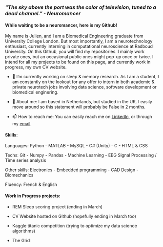 ### _"The sky above the port was the color of television, tuned to a dead channel." - Neuromancer_ 

#### While waiting to be a neuromancer, here is my Github!

My name is Julien, and I am a Biomedical Engineering graduate from University College London.
But most importantly, I am a neurotechnology enthusiast, currently interning in computational neuroscience at Radboud University.
On this Github, you will find my repositories. I mainly work private ones, but an occasional public ones might pop-up once or twice.
I intend for all my projects to be found on this page, and currently work in progress, my own CV website.

- 🔭 I’m currently working on sleep & memory research. As I am a student, I am constantly on the lookout for any offer to intern in both academic & private neurotech jobs involving data science, software development or biomedical enginering.

- 💬 About me: I am based in Netherlands, but studied in the UK. I easily move around so this statement will probably be False in 2 months.

- 📫 How to reach me: You can easily reach me on [LinkedIn](https://www.linkedin.com/in/julien-guerville-a2195b197/), or through my [email](julien.guerville@hotmail.com)

#### Skills:

Languages: Python - MATLAB - MySQL - C# (Unity) - C - HTML & CSS

Techs: Git - Numpy - Pandas - Machine Learning - EEG Signal Processing / Time series analysis

Other skills: Electronics - Embedded programming - CAD Design - Biomechanics

Fluency: French & English

#### Work in Progress projects:

- REM Sleep scoring project (ending in March)

- CV Website hosted on Github (hopefully ending in March too)

- Kaggle titanic competition (trying to optimize my data science algorithms)

- The Grid

<!--
**TheTestoff/TheTestoff** is a ✨ _special_ ✨ repository because its `README.md` (this file) appears on your GitHub profile.

Here are some ideas to get you started:

- 🔭 I’m currently working on ...
- 🌱 I’m currently learning ...
- 👯 I’m looking to collaborate on ...
- 🤔 I’m looking for help with ...
- 📫 How to reach me: ...
- 😄 Pronouns: ...
- ⚡ Fun fact: ...
-->
